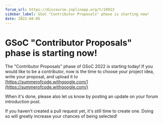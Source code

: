 ```yaml
---
forum_url: https://discourse.joplinapp.org/t/24913
sidebar_label: GSoC "Contributor Proposals" phase is starting now!
date: 2022-04-05
---
```


# GSoC "Contributor Proposals" phase is starting now!

The "Contributor Proposals" phase of GSoC 2022 is starting today! If you would like to be a contributor, now is the time to choose your project idea, write your proposal, and upload it to [https://summerofcode.withgoogle.com/](https://summerofcode.withgoogle.com/)

When it's done, please also let us know by posting an update on your forum introduction post.

If you haven't created a pull request yet, it's still time to create one. Doing so will greatly increase your chances of being selected!